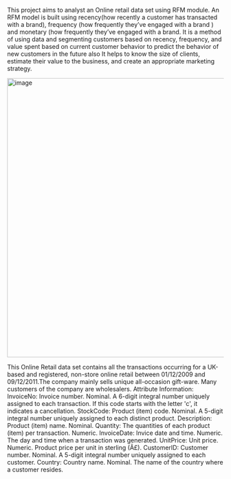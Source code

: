  This project aims to analyst an Online retail data set using RFM module.
 An RFM model is built using recency(how recently a customer has transacted with a brand), 
 frequency (how frequently they’ve engaged with a brand ) 
 and monetary (how frequently they’ve engaged with a brand. 
 It is a method of using data and segmenting customers based on recency, frequency, and value spent based on current customer behavior to predict the behavior of new customers in the future 
 also It helps to know the size of clients, estimate their value to the business, and create an appropriate marketing strategy.

  <img width="648" alt="image" src="https://github.com/aliabintsaleh/Online_Retail/assets/159874711/e244ab95-3f03-4e3b-b827-858eac1704ff">

 This Online Retail data set contains all the transactions occurring for a UK-based and registered, non-store online retail between 01/12/2009 and 09/12/2011.The company mainly sells unique all-occasion gift-ware. Many customers of the company are wholesalers.
Attribute Information:
InvoiceNo: Invoice number. Nominal. A 6-digit integral number uniquely assigned to each transaction. If this code starts with the letter 'c', it indicates a cancellation.
StockCode: Product (item) code. Nominal. A 5-digit integral number uniquely assigned to each distinct product.
Description: Product (item) name. Nominal.
Quantity: The quantities of each product (item) per transaction. Numeric.
InvoiceDate: Invice date and time. Numeric. The day and time when a transaction was generated.
UnitPrice: Unit price. Numeric. Product price per unit in sterling (Â£).
CustomerID: Customer number. Nominal. A 5-digit integral number uniquely assigned to each customer.
Country: Country name. Nominal. The name of the country where a customer resides.

